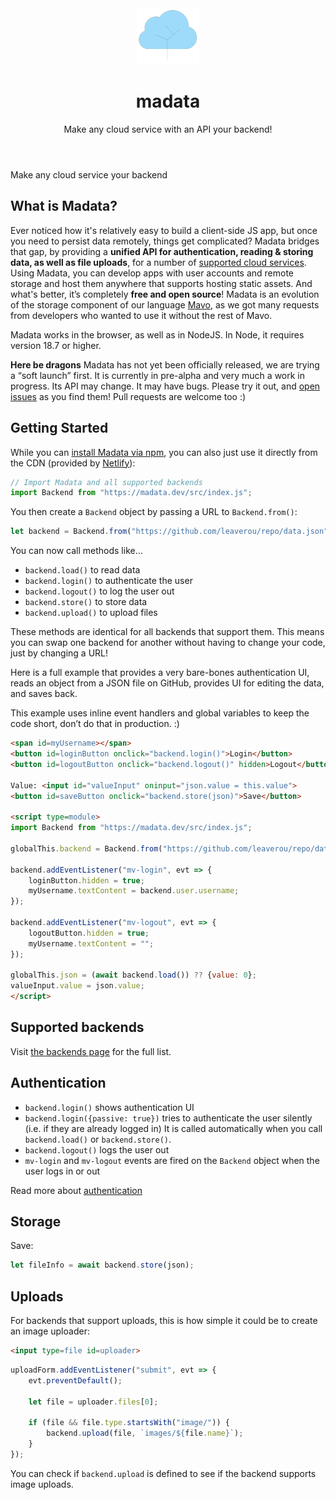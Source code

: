 <header class="home no-home-link">

<img src="logo.svg" width="100" alt="Logo showing a cloud presented as a tree" />

<h1 class="logo"><span class="ma">ma</span>data</h1>

Make any cloud service with an API your backend!

</header>

<div id="promo" class="">
Make <span data-alternates="a file on GitHub
a Google Sheet
a GitHub Gist
a file on Dropbox
a Firebase database">any cloud service</span> your backend
</div>

<main>

## What is Madata?

Ever noticed how it's relatively easy to build a client-side JS app,
but once you need to persist data remotely, things get complicated?
Madata bridges that gap, by providing a **unified API for authentication, reading & storing data, as well as file uploads**,
for a number of [supported cloud services](/backends/).
Using Madata, you can develop apps with user accounts and remote storage and host them anywhere that supports hosting static assets.
And what's better, it’s completely **free and open source**!
Madata is an evolution of the storage component of our language [Mavo](https://mavo.io/),
as we got many requests from developers who wanted to use it without the rest of Mavo.

Madata works in the browser, as well as in NodeJS.
In Node, it requires version 18.7 or higher.

<div class="warning">

**Here be dragons** Madata has not yet been officially released, we are trying a “soft launch” first.
It is currently in pre-alpha and very much a work in progress.
Its API may change. It may have bugs.
Please try it out, and [open issues](https://github.com/madatajs/madata/issues?q=is%3Aissue+is%3Aopen+sort%3Aupdated-desc) as you find them!
Pull requests are welcome too :)

</div>

## Getting Started

While you can [install Madata via npm](https://www.npmjs.com/package/madata), you can also
just use it directly from the CDN (provided by [Netlify](https://www.netlify.com/)):

```js
// Import Madata and all supported backends
import Backend from "https://madata.dev/src/index.js";
```

You then create a `Backend` object by passing a URL to `Backend.from()`:

```js
let backend = Backend.from("https://github.com/leaverou/repo/data.json");
```

You can now call methods like…
- `backend.load()` to read data
- `backend.login()` to authenticate the user
- `backend.logout()` to log the user out
- `backend.store()` to store data
- `backend.upload()` to upload files

These methods are identical for all backends that support them.
This means you can swap one backend for another without having to change your code,
just by changing a URL!

Here is a full example that provides a very bare-bones authentication UI,
reads an object from a JSON file on GitHub,
provides UI for editing the data,
and saves back.

<div class="warning">

This example uses inline event handlers and global variables to keep the code short,
don’t do that in production. :)

</div>

```html
<span id=myUsername></span>
<button id=loginButton onclick="backend.login()">Login</button>
<button id=logoutButton onclick="backend.logout()" hidden>Logout</button>

Value: <input id="valueInput" oninput="json.value = this.value">
<button id=saveButton onclick="backend.store(json)">Save</button>

<script type=module>
import Backend from "https://madata.dev/src/index.js";

globalThis.backend = Backend.from("https://github.com/leaverou/repo/data.json");

backend.addEventListener("mv-login", evt => {
	loginButton.hidden = true;
	myUsername.textContent = backend.user.username;
});

backend.addEventListener("mv-logout", evt => {
	logoutButton.hidden = true;
	myUsername.textContent = "";
});

globalThis.json = (await backend.load()) ?? {value: 0};
valueInput.value = json.value;
</script>
```



<!-- {{ ("--" + ">") | safe }}
{% set backendSummary %}
{% include 'backends/README.md' %}
{% endset %}
{{ backendSummary | md | safe }}
</div>
{{ ("<!" + "--") | safe }} -->
<div class="gh-only">

## Supported backends

Visit [the backends page](/backends/) for the full list.

</div>

## Authentication

- `backend.login()` shows authentication UI
- `backend.login({passive: true})` tries to authenticate the user silently (i.e. if they are already logged in)
It is called automatically when you call `backend.load()` or `backend.store()`.
- `backend.logout()` logs the user out
- `mv-login` and `mv-logout` events are fired on the `Backend` object when the user logs in or out

Read more about [authentication](/docs/authentication/)

## Storage

Save:

```js
let fileInfo = await backend.store(json);
```

## Uploads

For backends that support uploads, this is how simple it could be to create an image uploader:
<p hidden class="demo-ignore"></p>

```html
<input type=file id=uploader>
```

```js
uploadForm.addEventListener("submit", evt => {
	evt.preventDefault();

	let file = uploader.files[0];

	if (file && file.type.startsWith("image/")) {
		backend.upload(file, `images/${file.name}`);
	}
});
```

You can check if `backend.upload` is defined to see if the backend supports image uploads.

</main>
